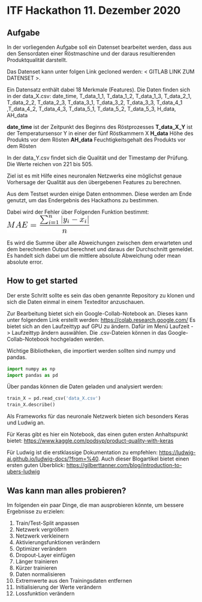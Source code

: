 # ITF Hackathon 11. Dezember 2020  
## Aufgabe
In der vorliegenden Aufgabe soll ein Datenset bearbeitet werden, dass aus den Sensordaten einer Röstmaschine und der daraus resultierenden Produktqualität darstellt.

Das Datenset kann unter folgen Link gecloned werden: < GITLAB LINK ZUM DATENSET >.

Ein Datensatz enthält dabei 18 Merkmale (Features). Die Daten finden sich in der data_X.csv:
date_time, T_data_1_1, T_data_1_2, T_data_1_3, T_data_2_1, T_data_2_2, T_data_2_3, T_data_3_1, T_data_3_2, T_data_3_3, T_data_4_1 ,T_data_4_2, T_data_4_3, T_data_5_1, T_data_5_2, T_data_5_3, H_data, AH_data

**date_time** ist der Zeitpunkt des Beginns des Röstprozesses
**T_data_X_Y** ist der Temperatursensor Y in einer der fünf Röstkammern X
**H_data** Höhe des Produkts vor dem Rösten
**AH_data** Feuchtigkeitsgehalt des Produkts vor dem Rösten

In der data_Y.csv findet sich die Qualität und der Timestamp der Prüfung. Die Werte reichen von 221 bis 505.

Ziel ist es mit Hilfe eines neuronalen Netzwerks eine möglichst genaue Vorhersage der Qualität aus den übergebenen Features zu berechnen.

Aus dem Testset wurden einige Daten entnommen. Diese werden am Ende genutzt, um das Endergebnis des Hackathons zu bestimmen. 

Dabei wird der Fehler über Folgenden Funktion bestimmt:
<img src="a2f90a7d72270a9d6a54e6671d0f7a16.png" alt="MAE" width="220"/>

Es wird die Summe über alle Abweichungen zwischen dem erwarteten und dem berechneten Output berechnet und daraus der Durchschnitt gemeldet. Es handelt sich dabei um die mittlere absolute Abweichung oder mean absolute error.

## How to get started
Der erste Schritt sollte es sein das oben genannte Repository zu klonen und sich die Daten einmal in einem Texteditor anzuschauen.

Zur Bearbeitung bietet sich ein Google-Collab-Notebook an. Dieses kann unter folgendem Link erstellt werden: https://colab.research.google.com/
Es bietet sich an den Laufzeittyp auf GPU zu ändern. Dafür im Menü Laufzeit -> Laufzeittyp ändern auswählen.
Die .csv-Dateien können in das Google-Collab-Notebook hochgeladen werden.

Wichtige Bibliotheken, die importiert werden sollten sind numpy und pandas.

```python
import numpy as np 
import pandas as pd
```

Über pandas können die Daten geladen und analysiert werden:
```python
train_X = pd.read_csv('data_X.csv')
train_X.describe()
```

Als Frameworks für das neuronale Netzwerk bieten sich besonders Keras und Ludwig an.

Für Keras gibt es hier ein Notebook, das einen guten ersten Anhaltspunkt bietet: https://www.kaggle.com/podsyp/product-quality-with-keras

Für Ludwig ist die erstklassige Dokumentation zu empfehlen: 
https://ludwig-ai.github.io/ludwig-docs/?from=%40.
Auch dieser Blogartikel bietet einen ersten guten Überblick:
https://gilberttanner.com/blog/introduction-to-ubers-ludwig

## Was kann man alles probieren?
Im folgenden ein paar Dinge, die man ausprobieren könnte, um bessere Ergebnisse zu erzielen:
1. Train/Test-Split anpassen
2. Netzwerk vergrößern
3. Netzwerk verkleinern
4. Aktivierungsfunktionen verändern
5. Optimizer verändern
6. Dropout-Layer einfügen
7. Länger trainieren
8. Kürzer trainieren
9. Daten normalisieren
10. Extremwerte aus den Trainingsdaten entfernen
11. Initialisierung der Werte verändern
12. Lossfunktion verändern





